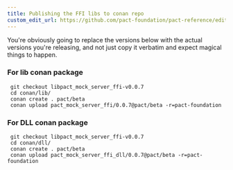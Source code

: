 ```yaml
---
title: Publishing the FFI libs to conan repo
custom_edit_url: https://github.com/pact-foundation/pact-reference/edit/master/rust/pact_ffi/publish.md
---
```

<!-- This file has been synced from the pact-foundation/pact-reference repository. Please do not edit it directly. The URL of the source file can be found in the custom_edit_url value above -->

You're obviously going to replace the versions below with the actual versions you're releasing, and not
just copy it verbatim and expect magical things to happen.

### For lib conan package

```
 git checkout libpact_mock_server_ffi-v0.0.7
 cd conan/lib/
 conan create . pact/beta
 conan upload pact_mock_server_ffi/0.0.7@pact/beta -r=pact-foundation
```

### For DLL conan package

```
 git checkout libpact_mock_server_ffi-v0.0.7
 cd conan/dll/
 conan create . pact/beta
 conan upload pact_mock_server_ffi_dll/0.0.7@pact/beta -r=pact-foundation
```
